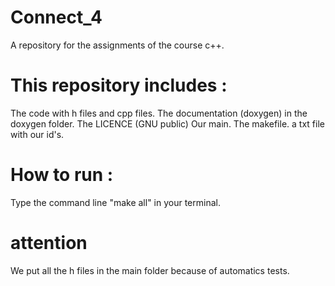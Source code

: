 # Connect_4

A repository for the assignments of the course c++.

# This repository includes :

The code with h files and cpp files.
The documentation (doxygen) in the doxygen folder.
The LICENCE  (GNU public)
Our main.
The makefile.
a txt file with our id's.

# How to run :
Type the command line "make all" in your terminal.

# attention

We put all the h files in the main folder because of automatics tests.

